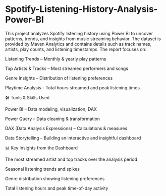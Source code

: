 # Spotify-Listening-History-Analysis-Power-BI
This project analyzes Spotify listening history using Power BI to uncover patterns, trends, and insights from music streaming behavior. The dataset is provided by Maven Analytics and contains details such as track names, artists, play counts, and listening timestamps.
The report focuses on:

Listening Trends – Monthly & yearly play patterns

Top Artists & Tracks – Most streamed performers and songs

Genre Insights – Distribution of listening preferences

Playtime Analysis – Total hours streamed and peak listening times

🛠 Tools & Skills Used

Power BI – Data modeling, visualization, DAX

Power Query – Data cleaning & transformation

DAX (Data Analysis Expressions) – Calculations & measures

Data Storytelling – Building an interactive and insightful dashboard

📊 Key Insights from the Dashboard

The most streamed artist and top tracks over the analysis period

Seasonal listening trends and spikes

Genre distribution showing listening preferences

Total listening hours and peak time-of-day activity
